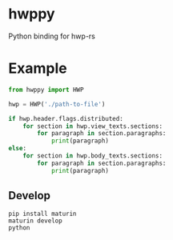 # hwppy
Python binding for hwp-rs

# Example
```python
from hwppy import HWP

hwp = HWP('./path-to-file')

if hwp.header.flags.distributed:
    for section in hwp.view_texts.sections:
        for paragraph in section.paragraphs:
            print(paragraph)
else:
    for section in hwp.body_texts.sections:
        for paragraph in section.paragraphs:
            print(paragraph)
```

## Develop
```
pip install maturin
maturin develop
python
```
